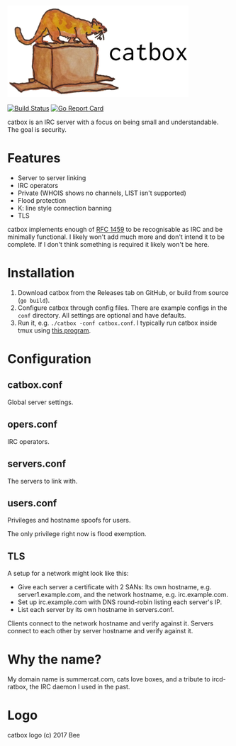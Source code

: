 ![catbox](doc/catbox-with-text.png)

[![Build
Status](https://travis-ci.org/horgh/catbox.svg)](https://travis-ci.org/horgh/catbox)
[![Go Report
Card](https://goreportcard.com/badge/github.com/horgh/catbox)](https://goreportcard.com/report/github.com/horgh/catbox)

catbox is an IRC server with a focus on being small and understandable. The
goal is security.


# Features
* Server to server linking
* IRC operators
* Private (WHOIS shows no channels, LIST isn't supported)
* Flood protection
* K: line style connection banning
* TLS

catbox implements enough of [RFC 1459](https://tools.ietf.org/html/rfc1459)
to be recognisable as IRC and be minimally functional. I likely won't add
much more and don't intend it to be complete. If I don't think something is
required it likely won't be here.


# Installation
1. Download catbox from the Releases tab on GitHub, or build from source
   (`go build`).
2. Configure catbox through config files. There are example configs in the
   `conf` directory. All settings are optional and have defaults.
3. Run it, e.g. `./catbox -conf catbox.conf`. I typically run catbox
   inside tmux using [this program](bin/tmux-run.sh).


# Configuration

## catbox.conf
Global server settings.


## opers.conf
IRC operators.


## servers.conf
The servers to link with.


## users.conf
Privileges and hostname spoofs for users.

The only privilege right now is flood exemption.


## TLS
A setup for a network might look like this:

* Give each server a certificate with 2 SANs: Its own hostname, e.g.
  server1.example.com, and the network hostname, e.g. irc.example.com.
* Set up irc.example.com with DNS round-robin listing each server's IP.
* List each server by its own hostname in servers.conf.

Clients connect to the network hostname and verify against it. Servers
connect to each other by server hostname and verify against it.


# Why the name?
My domain name is summercat.com, cats love boxes, and a tribute to
ircd-ratbox, the IRC daemon I used in the past.


# Logo
catbox logo (c) 2017 Bee
